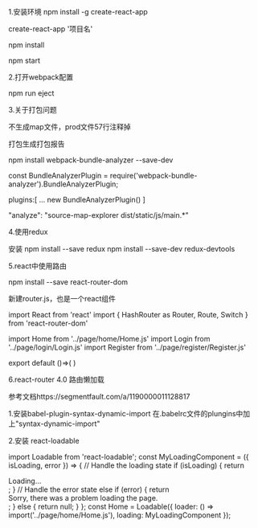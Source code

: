 1.安装环境
npm install -g create-react-app

create-react-app '项目名'

npm install

npm start

2.打开webpack配置

npm run eject

3.关于打包问题

  不生成map文件，prod文件57行注释掉

  打包生成打包报告

  npm install webpack-bundle-analyzer --save-dev

  const BundleAnalyzerPlugin = require('webpack-bundle-analyzer').BundleAnalyzerPlugin;

  plugins:[
     ...
     new BundleAnalyzerPlugin()
  ]

  "analyze": "source-map-explorer dist/static/js/main.*"

4.使用redux

  安装  npm install --save redux
	npm install --save-dev redux-devtools


5.react中使用路由

  npm install --save react-router-dom

  新建router.js，也是一个react组件

  import React from 'react'
  import { HashRouter as Router, Route, Switch } from 'react-router-dom'

  import Home from '../page/home/Home.js'
  import Login from '../page/login/Login.js'
  import Register from '../page/register/Register.js'


  export default ()=>(
    <Router>
      <Switch>
        <Route path="/" exact component={Home}></Route>
        <Route path="/login" component={Login}></Route>
        <Route path="/register" component={Register}></Route>
      </Switch>
    </Router>
  )

6.react-router 4.0 路由懒加载

  参考文档https://segmentfault.com/a/1190000011128817

  1.安装babel-plugin-syntax-dynamic-import
    在.babelrc文件的plungins中加上"syntax-dynamic-import"

  2.安装 react-loadable

import Loadable from 'react-loadable';
const MyLoadingComponent = ({ isLoading, error }) => {
  // Handle the loading state
  if (isLoading) {
    return <div>Loading...</div>;
  }
  // Handle the error state
  else if (error) {
    return <div>Sorry, there was a problem loading the page.</div>;
  }
  else {
    return null;
  }
};
const Home = Loadable({
  loader: () => import('../page/home/Home.js'),
  loading: MyLoadingComponent
});

 